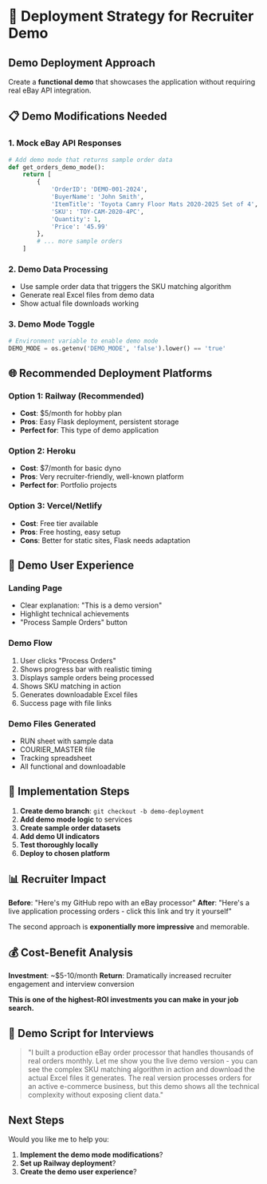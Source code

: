 # 🚀 Deployment Strategy for Recruiter Demo

## Demo Deployment Approach

Create a **functional demo** that showcases the application without requiring real eBay API integration.

## 📋 Demo Modifications Needed

### 1. **Mock eBay API Responses**
```python
# Add demo mode that returns sample order data
def get_orders_demo_mode():
    return [
        {
            'OrderID': 'DEMO-001-2024',
            'BuyerName': 'John Smith',
            'ItemTitle': 'Toyota Camry Floor Mats 2020-2025 Set of 4',
            'SKU': 'TOY-CAM-2020-4PC',
            'Quantity': 1,
            'Price': '45.99'
        },
        # ... more sample orders
    ]
```

### 2. **Demo Data Processing**
- Use sample order data that triggers the SKU matching algorithm
- Generate real Excel files from demo data
- Show actual file downloads working

### 3. **Demo Mode Toggle**
```python  
# Environment variable to enable demo mode
DEMO_MODE = os.getenv('DEMO_MODE', 'false').lower() == 'true'
```

## 🌐 Recommended Deployment Platforms

### **Option 1: Railway** (Recommended)
- **Cost**: $5/month for hobby plan
- **Pros**: Easy Flask deployment, persistent storage
- **Perfect for**: This type of demo application

### **Option 2: Heroku**  
- **Cost**: $7/month for basic dyno
- **Pros**: Very recruiter-friendly, well-known platform
- **Perfect for**: Portfolio projects

### **Option 3: Vercel/Netlify**
- **Cost**: Free tier available
- **Pros**: Free hosting, easy setup
- **Cons**: Better for static sites, Flask needs adaptation

## 🎯 Demo User Experience

### **Landing Page**
- Clear explanation: "This is a demo version"
- Highlight technical achievements
- "Process Sample Orders" button

### **Demo Flow**
1. User clicks "Process Orders"
2. Shows progress bar with realistic timing
3. Displays sample orders being processed
4. Shows SKU matching in action
5. Generates downloadable Excel files
6. Success page with file links

### **Demo Files Generated**
- RUN sheet with sample data
- COURIER_MASTER file
- Tracking spreadsheet
- All functional and downloadable

## 🔧 Implementation Steps

1. **Create demo branch**: `git checkout -b demo-deployment`
2. **Add demo mode logic** to services
3. **Create sample order datasets**
4. **Add demo UI indicators**
5. **Test thoroughly locally**
6. **Deploy to chosen platform**

## 📊 Recruiter Impact

**Before**: "Here's my GitHub repo with an eBay processor"
**After**: "Here's a live application processing orders - click this link and try it yourself"

The second approach is **exponentially more impressive** and memorable.

## 💰 Cost-Benefit Analysis

**Investment**: ~$5-10/month
**Return**: Dramatically increased recruiter engagement and interview conversion

**This is one of the highest-ROI investments you can make in your job search.**

## 🎪 Demo Script for Interviews

> "I built a production eBay order processor that handles thousands of real orders monthly. Let me show you the live demo version - you can see the complex SKU matching algorithm in action and download the actual Excel files it generates. The real version processes orders for an active e-commerce business, but this demo shows all the technical complexity without exposing client data."

## Next Steps

Would you like me to help you:
1. **Implement the demo mode modifications**?
2. **Set up Railway deployment**?
3. **Create the demo user experience**? 